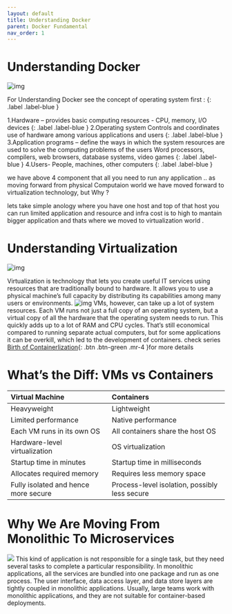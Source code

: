 ```yaml
---
layout: default
title: Understanding Docker 
parent: Docker Fundamental
nav_order: 1
---
```

# Understanding Docker 
![img](https://raw.githubusercontent.com/sangam14/ContainerLabs/master/img/four-components-of-computer-system.png) 
<br>

For Understanding Docker see the concept of operating system first :
{: .label .label-blue } 

1.Hardware – provides basic computing resources - CPU, memory, I/O devices
{: .label .label-blue }
2.Operating system Controls and coordinates use of hardware among various applications and users
{: .label .label-blue }
3.Application programs – define the ways in which the system resources are used to solve the computing problems of the users Word processors, compilers, web browsers, database systems, video games
{: .label .label-blue }
4.Users- People, machines, other computers
{: .label .label-blue }

we have above 4 component that all you need to run any application .. as moving forward from physical Computaion world we have moved forward to virtualization technology, but Why ?

lets take simple anology where you have one host and top of that host you can run limited application and resource and infra cost is to high to mantain bigger application and thats where we moved to virtualization world . 


# Understanding Virtualization
![img](https://raw.githubusercontent.com/sangam14/ContainerLabs/master/img/Virtualization.png)

Virtualization is technology that lets you create useful IT services using resources that are traditionally bound to hardware. It allows you to use a physical machine’s full capacity by distributing its capabilities among many users or environments.
![img](https://raw.githubusercontent.com/sangam14/ContainerLabs/master/img/virtualizationvscontainerlization.png)
VMs, however, can take up a lot of system resources. Each VM runs not just a full copy of an operating system, but a virtual copy of all the hardware that the operating system needs to run. This quickly adds up to a lot of RAM and CPU cycles. That’s still economical compared to running separate actual computers, but for some applications it can be overkill, which led to the development of containers. check series [ Birth of Containerlization](http://containerlabs.kubedaily.com/Birth_of_Containerization/README.html){: .btn .btn-green .mr-4 }for more details 
# What’s the Diff: VMs vs Containers

| Virtual Machine       | Containers       | 
|:-------------|:------------------|
| Heavyweight  |   Lightweight     | 
| Limited performance |   Native performance | 
| Each VM runs in its own OS   |   All containers share the host OS  | 
| Hardware-level virtualization   | OS virtualization |
| Startup time in minutes | Startup time in milliseconds |
| Allocates required memory | Requires less memory space |
| Fully isolated and hence more secure | Process-level isolation, possibly less secure |

# Why We Are Moving From Monolithic To Microservices   
![](https://raw.githubusercontent.com/sangam14/ContainerLabs/master/img/monolith.png)
This kind of application is not responsible for a single task, but they need several tasks to complete a particular responsibility. In monolithic applications, all the services are bundled into one package and run as one process. The user interface, data access layer, and data store layers are tightly coupled in monolithic applications. Usually, large teams work with monolithic applications, and they are not suitable for container-based deployments.



